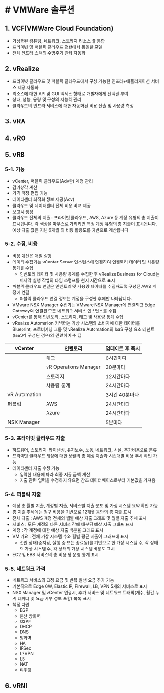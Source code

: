 # # VMWare 솔루션

## 1. VCF(VMWare Cloud Foundation)

- 가상화된 컴퓨팅, 네트워크, 스토리지 리소스 풀 통합
- 프라이빗 및 퍼블릭 클라우드 전반에서 동일한 모델
- 전체 인프라 스택의 수명주기 관리 자동화



## 2. vRealize

- 프라이빗 클라우드 및 퍼블릭 클라우드에서 구성 가능한 인프라+애플리케이션 서비스 제공 자동화
- 리소스에 대한 API 및 GUI 액세스 형태로 개발자에게 선택권 부여
- 상태, 성능, 용량 및 구성의 지능적 관리
- 클라우드의 인프라 서비스에 대한 자동화된 비용 산출 및 사용량 측정



## 3. vRA

## 4. vRO

## 5. vRB

### 5-1. 기능

- vCenter, 퍼블릭 클라우드(Adv만) 계정 관리
- 감가상각 계산
- 가격 책정 편집 가능
- 데이터센터 최적화 정보 제공(Adv)
- 클라우드 및 데이터센터 전체 비용 비교 제공
- 보고서 생성
- 클라우드 전체의 지출 : 프라이빗 클라우드, AWS, Azure 등 계정 유형의 총 지출이 표시됩니다.
  각 색상을 마우스로 가리키면 특정 계정 유형의 총 지출이 표시됩니다. 예상 지출 값은 지난 6개월
  의 비용 활용도를 기반으로 계산됩니다

### 5-2. 수집, 비용

- 비용 계산은 매일 실행
- 데이터 수집기는 vCenter Server 인스턴스에 연결하여 인벤토리 데이터 및 사용량 통계를 수집
  - 인벤토리 데이터 및 사용량 통계를 수집한 후 vRealize Business for Cloud는 마지막 실행 작업의 타임 스탬프를 현지 시간으로 표시
- 퍼블릭 클라우드 연결은 인벤토리 및 사용량 데이터를 수집하도록 구성된 AWS 계정에 연결
  - 퍼블릭 클라우드 연결 정보는 계정을 구성한 후에만 나타납니다.
- VMware NSX Manager 수집기는 VMware NSX Manager에 연결되고 Edge Gateway와 연결된 모든 네트워크 서비스 인스턴스를 수집
- vCenter를 통해 인벤토리, 스토리지, 태그 및 사용량 통계 수집
- vRealize Automation 커넥터는 가상 시스템의 소비자에 대한 데이터를 Blueprint, 프로비저닝
  그룹 및 vRealize Automation의 IaaS 구성 요소 테넌트(IaaS가 구성된 경우)와 관련하여 수
  집

| vCenter       | 인벤토리              | 업데이트 후 즉시 |
| ------------- | --------------------- | ---------------- |
|               | 태그                  | 6시간마다        |
|               | vR Operations Manager | 30분마다         |
|               | 스토리지              | 12시간마다       |
|               | 샤용량 통계           | 24시간마다       |
| vR Automation |                       | 3시간 40분마다   |
| 퍼블릭        | AWS                   | 24시간마다       |
|               | Azure                 | 24시간마다       |
| NSX Manager   |                       | 5분마다          |

### 5-3. 프라이빗 클라우드 지출

- 하드웨어, 스토리지, 라이센싱, 유지보수, 노동, 네트워크, 시설, 추가비용으로 분류
- 프라이빗 클라우드 계정에 대한 당월의 총 예상 지출과 시간대별 비용 추세 확인 가능
- 데이터센터 지출  수정 가능
  - 입력한 내용에 따라 최종 지출 금액 계산
  - 지출 관련 입력을 수정하지 않으면 참조 데이터베이스로부터 기본값을 가져옴

### 5-4. 퍼블릭 지출

- 예상 총 월별 지출, 계정별 지출, 서비스별 지출 분포 및 가상 시스템 요약 확인 가능
- 총 지출 추세에는 청구 비용을 기반으로 12개월 동안의 총 지출 표시
- 전체 지출 : AWS 계정 전체의 월별 예상 지출 그래프 및 월별 지출 추세 표시
- 서비스 : 모든 계정의 다른 서비스 간에 배분된 예상 지출 그래프 표시
- 계정 : 각 계정에 대한 예상 지출 백분율 그래프 표시
- VM 개요 : 전체 가상 시스템 수와 월별 평균 지출이 그래프에 표시
  - 전원 상태(중지됨, 실행 중 또는 종료됨)를 기반으로 한 가상 시스템 수, 각 상태의 가상 시스템 수, 각 상태의 가상 시스템 비용도 표시
- EC2 및 EBS 서비스의 총 비용 및 운영 통계 표시

### 5-5. 네트워크 가격

- 네트워크 서비스의 고정 요금 및 반복 발생 요금 추가 가능
- 기본적으로 Edge GW, Elastic IP, Firewall, LB, VPN 5개의 서비스로 표시
- NSX Manager 및 vCenter 연결시, 추가 서비스 및 네트워크 트래픽(개수, 월간 누계 데이터 및 요금 세부 정보 포함) 목록 표시
- 책정 지원
  - BGP
  - 분산 방화벽
  - OSPF
  - DHCP
  - DNS
  - 방화벽
  - HA
  - IPSec
  - L2VPN
  - LB
  - NAT
  - 라우팅



## 6. vRNI